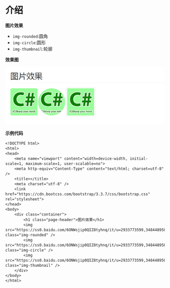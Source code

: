 # 介绍

**图片效果**

* ``img-rounded``:圆角
* ``img-circle``:圆形
* ``img-thumbnail``:轮廓

**效果图**

![](../assets/61.png)

**示例代码**

	<!DOCTYPE html>
	<html>
	<head>
	    <meta name="viewport" content="width=device-width, initial-scale=1, maximum-scale=1, user-scalable=no">
	    <meta http-equiv="Content-Type" content="text/html; charset=utf-8" />
	    <title></title>
	    <meta charset="utf-8" />
	    <link href="https://cdn.bootcss.com/bootstrap/3.3.7/css/bootstrap.css" rel="stylesheet">
	</head>
	<body>
	    <div class="container">
	        <h1 class="page-header">图片效果</h1>
	        <img src="https://ss0.baidu.com/6ONWsjip0QIZ8tyhnq/it/u=2933773599,3484489584&fm=58" class="img-rounded" />
	        <img src="https://ss0.baidu.com/6ONWsjip0QIZ8tyhnq/it/u=2933773599,3484489584&fm=58" class="img-circle" />
	        <img src="https://ss0.baidu.com/6ONWsjip0QIZ8tyhnq/it/u=2933773599,3484489584&fm=58" class="img-thumbnail" />
	    </div>
	</body>
	</html>


